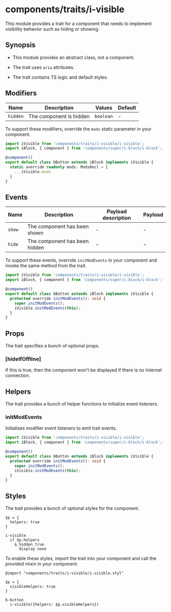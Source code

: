 # components/traits/i-visible

This module provides a trait for a component that needs to implement visibility behavior such as hiding or showing.

## Synopsis

* This module provides an abstract class, not a component.

* The trait uses `aria` attributes.

* The trait contains TS logic and default styles.

## Modifiers

| Name     | Description             | Values    | Default |
|----------|-------------------------|-----------|---------|
| `hidden` | The component is hidden | `boolean` | -       |

To support these modifiers, override the `mods` static parameter in your component.

```typescript
import iVisible from 'components/traits/i-visible/i-visible';
import iBlock, { component } from 'components/super/i-block/i-block';

@component()
export default class bButton extends iBlock implements iVisible {
  static override readonly mods: ModsDecl = {
    ...iVisible.mods
  }
}
```

## Events

| Name   | Description                   | Payload description | Payload |
|--------|-------------------------------|---------------------|---------|
| `show` | The component has been shown  | -                   | -       |
| `hide` | The component has been hidden | -                   | -       |

To support these events, override `initModEvents` in your component and invoke the same method from the trait.

```typescript
import iVisible from 'components/traits/i-visible/i-visible';
import iBlock, { component } from 'components/super/i-block/i-block';

@component()
export default class bButton extends iBlock implements iVisible {
  protected override initModEvents(): void {
    super.initModEvents();
    iVisible.initModEvents(this);
  }
}
```

## Props

The trait specifies a bunch of optional props.

### [hideIfOffline]

If this is true, then the component won't be displayed if there is no Internet connection.

## Helpers

The trait provides a bunch of helper functions to initialize event listeners.

### initModEvents

Initializes modifier event listeners to emit trait events.

```typescript
import iVisible from 'components/traits/i-visible/i-visible';
import iBlock, { component } from 'components/super/i-block/i-block';

@component()
export default class bButton extends iBlock implements iVisible {
  protected override initModEvents(): void {
    super.initModEvents();
    iVisible.initModEvents(this);
  }
}
```

## Styles

The trait provides a bunch of optional styles for the component.

```stylus
$p = {
  helpers: true
}

i-visible
  if $p.helpers
    &_hidden_true
      display none
```

To enable these styles, import the trait into your component and call the provided mixin in your component.

```stylus
@import "components/traits/i-visible/i-visible.styl"

$p = {
  visibleHelpers: true
}

b-button
  i-visible({helpers: $p.visibleHelpers})
```
